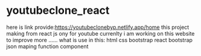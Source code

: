 # youtubeclone_react 
here is link provide:https://youtubeclonebyp.netlify.app/home
this project making from react js ony for youtube currenlty i am working on this website to improve more ......
what is use in this:
html 
css 
bootstrap
react bootstrap
json
maping 
function component
